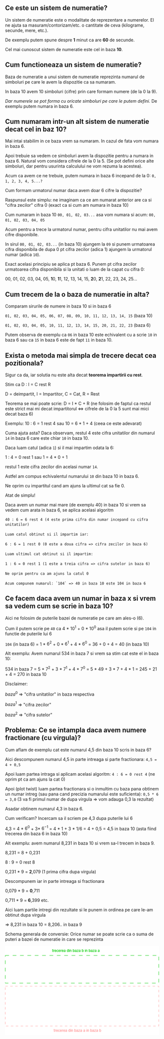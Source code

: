 ## Ce este un sistem de numeratie?

Un sistem de numeratie este o modalitate de reprezentare a numerelor. El ne ajuta sa masuram/contorizam/etc. o cantitate de ceva (kilograme, secunde, mere, etc.).

De exemplu putem spune despre **1** minut ca are **60** de secunde.

Cel mai cunoscut sistem de numeratie este cel in baza **10**.

## Cum functioneaza un sistem de numeratie?

Baza de numeratie a unui sistem de numeratie reprezinta numarul de simboluri pe care le avem la dispozitie ca sa numaram.

In baza 10 avem 10 simboluri (cifre) prin care formam numere (de la 0 la 9).

*Dar numerele se pot forma cu oricate simboluri pe care le putem defini.*
De exemplu putem numara in baza 6.

## Cum numaram intr-un alt sistem de numeratie decat cel in baz 10?

Mai intai stabilim in ce baza vrem sa numaram. In cazul de fata vom numara in baza 6.

Apoi trebuie sa vedem ce simboluri avem la dispozitie pentru a numara in baza 6. Natural vom considera cifrele de la 0 la 5. (Se pot defini orice alte simboluri, dar pentru usurinta calculului ne vom rezuma la acestea).

Acum ca avem ce ne trebuie, putem numara in baza 6 incepand de la 0:
`0, 1, 2, 3, 4, 5...?`

Cum formam urmatorul numar daca avem doar 6 cifre la dispozitie?

Raspunsul este simplu: ne imaginam ca ce am numarat anterior are ca si "cifra zecilor" cifra 0 (exact ca si cum am numara in baza 10)

Cum numaram in baza 10 `00, 01, 02, 03...` asa vom numara si acum:
`00, 01, 02, 03, 04, 05`

Acum pentru a trece la urmatorul numar, pentru cifra unitatilor nu mai avem cifre disponibile.

In sirul `00, 01, 02, 03...` (in baza 10) ajungem la `09` si punem urmatoarea cifra disponibila de dupa 0 pt cifra zecilor (adica 1) ajungem la urmatorul numar (adica `10`).

Exact acelasi principiu se aplica pt baza 6. Punem pt cifra zecilor urmatoarea cifra disponibila si la unitati o luam de la capat cu cifra 0:

00, 01, 02, 03, 04, 05, **1**0, **1**1, 12, 13, 14, 15, **2**0, **2**1, 22, 23, 24, 25...

## Cum trecem de la o baza de numeratie in alta?

Comparam sirurile de numere in baza 10 si in baza 6

`01, 02, 03, 04, 05, 06, 07, 08, 09, 10, 11, 12, 13, 14, 15` (baza 10)

`01, 02, 03, 04, 05, 10, 11, 12, 13, 14, 15, 20, 21, 22, 23` (baza 6)

Putem observa de exemplu ca `06` in baza 10 este echivalent cu a scrie `10` in baza 6 sau ca `15` in baza 6 este de fapt `11` in baza 10.

## Exista o metoda mai simpla de trecere decat cea pozitionala?

Sigur ca da, iar solutia nu este alta decat **teorema impartirii cu rest**.

Stim ca D : I = C rest R

D = deimpartit, I = Impartitor, C = Cat, R = Rest

Teorema se mai poate scrie: D = I * C + R (ne folosim de faptul ca restul este strict mai mi decat impartitorul <=> cifrele de la 0 la 5 sunt mai mici decat baza 6)

Exemplu: 10 : 6 = 1 rest 4 sau 10 = 6 * 1 + 4 (ceea ce este adevarat)

Cuma ajuta asta? Daca observam, restul 4 este cifra unitatilor din numarul `14` in baza 6 care este chiar `10` in baza 10.

Daca luam catul (adica `1`) si il mai impartim odata la 6:

1 : 4 = 0 rest 1 sau 1 = 4 * 0 + 1 

restul 1 este cifra zecilor din acelasi numar `14`.

Astfel am compus echivalentul numarului `10` din baza 10 in baza 6.

Ne oprim cu impartitul cand am ajuns la ultimul cat sa fie 0.

Atat de simplu!

Daca avem un numar mai mare (de exemplu 40) in baza 10 si vrem sa vedem cum arata in baza 6, se aplica acelasi algoritm
```
40 : 6 = 6 rest 4 (4 este prima cifra din numar incepand cu cifra unitatilor)

Luam catul obtinut si il impartim iar:

6 : 6 = 1 rest 0 (0 este a doua cifra => cifra zecilor in baza 6)

Luam ultimul cat obtinut si il impartim:

1 : 6 = 0 rest 1 (1 este a treia cifra => cifra sutelor in baza 6)

Ne oprim pentru ca am ajuns la catul 0

Acum compunem numarul: `104` => 40 in baza 10 este 104 in baza 6
```

## Ce facem daca avem un numar in baza x si vrem sa vedem cum se scrie in baza 10?

Aici ne folosim de puterile bazei de numeratie pe care am ales-o (6).

Cum il putem scrie pe `40` ca 4 * $10^1$ + 0 * $10^0$ asa il putem scrie si pe `104` in functie de puterile lui 6

`104` (in baza 6) = 1 * $6^2$ + 0 * $6^1$ + 4 * $6^0$ = 36 + 0 + 4 = 40 (in baza 10)

Alt exemplu: Avem numarul 534 in baza 7 si vrem sa stim cat este el in baza 10:

534 in baza 7 = 5 * $7^2$ + 3 * $7^1$ + 4 * $7^0$ = 5 * 49 + 3 * 7 + 4 * 1 = 245 + 21 + 4 = 270 in baza 10

Disclaimer:

$baza^0$ => "cifra unitatilor" in baza respectiva

$baza^1$ => "cifra zecilor"

$baza^2$ => "cifra sutelor"

## Problema: Ce se intampla daca avem numere fractionare (cu virgula)?

Cum aflam de exemplu cat este numarul 4,5 din baza 10 scris in baza 6?

Aici descompunem numarul 4,5 in parte intreaga si parte fractionara: `4,5 = 4 + 0,5`

Apoi luam partea intraga si aplicam acelasi algoritm: `4 : 6 = 0 rest 4` (ne oprim pt ca am ajuns la cat 0)

Apoi (plot twist) luam partea fractionara si o inmultim cu baza pana obtinem un numar intreg (sau pana cand precizia numarului este suficienta): `0,5 * 6 = 3,0` (3 va fi primul numar de dupa virgula => vom adauga 0,3 la rezultat)

Asadar obtinem numarul 4,3 in baza 6.

Cum verificam? Incercam sa il scriem pe 4,3 dupa puterile lui 6

4,3 = 4 * $6^0$ + 3* $6^{-1}$ = 4 * 1 + 3 * 1/6 = 4 + 0,5 = 4,5 in baza 10 (asta fiind trecerea din baza 6 in baza 10)

Alt exemplu: avem numarul 8,231 in baza 10 si vrem sa-l trecem in baza 9.

8,231 = 8 + 0,231

8 : 9 = 0 rest 8

0,231 * 9 = **2**,079 (1 prima cifra dupa virgula)

Descompunem iar in parte intreaga si fractionara

0,079 * 9 = **0**,711

0,711 * 9 = **6**,399 etc.

Aici luam partile intregi din rezultate si le punem in ordinea pe care le-am obtinut dupa virgula

=> 8,231 in baza 10 = 8,206.. in baza 9

Schema generala de conversie: Orice numar se poate scrie ca o suma de puteri a bazei de numeratie in care se reprezinta

![schema de conversie](./sisteme_de_numeratie.drawio.png)